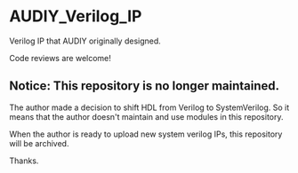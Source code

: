 # AUDIY_Verilog_IP
Verilog IP that AUDIY originally designed.

Code reviews are welcome!

## Notice: This repository is no longer maintained.
The author made a decision to shift HDL from Verilog to SystemVerilog.
So it means that the author doesn't maintain and use modules in this repository.

When the author is ready to upload new system verilog IPs, this repository will be archived.

Thanks.
